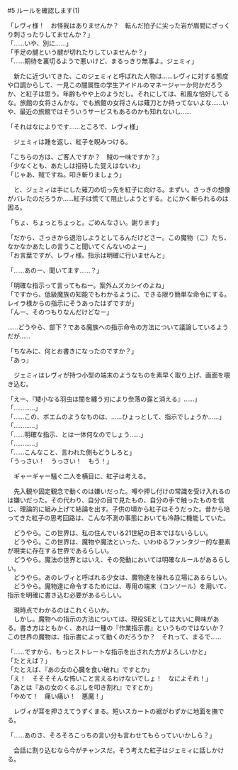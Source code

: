 #5 ルールを確認します(1)

「レヴィ様！　お怪我はありませんか？　転んだ拍子に尖った岩が眉間にざっくり刺さったりしてませんか？」  
「……いや、別に……」  
「手足の腱という腱が切れたりしていませんか？」  
「……期待を裏切るようで悪いけど、まるっきり無事よ。ジェミィ」

　新たに近づいてきた、このジェミィと呼ばれた人物は……レヴィに対する態度や口調からして、一見この闇属性の学生アイドルのマネージャーか何かだろうか、と紅子は思う。年齢もやや上のようだし。それにしては、和風な恰好してるな。旅館の女将さんかな。でも旅館の女将さんは薙刀とか持ってないよな……いや、最近の旅館ではそういうサービスもあるのかも知れないし……

「それはなによりです……ところで、レヴィ様」

　ジェミィは踵を返し、紅子を睨みつける。

「こちらの方は、ご客人ですか？　賊の一味ですか？」  
「少なくとも、あたしは招待した覚えはないわ」  
「じゃあ、賊ですね。叩き斬りましょう」

　と、ジェミィは手にした薙刀の切っ先を紅子に向ける。まずい。さっきの想像がバレたのだろうか……紅子は慌てて阻止しようとする。とにかく斬られるのは困る。

「ちょ、ちょっとちょっと。ごめんなさい。謝ります」

「だから、さっきから退治しようとしてるんだけどさー。この魔物（こ）たち、なかなかあたしの言うこと聞いてくんないのよー」  
「お言葉ですが、レヴィ様。指示は明確に行いませんと」

「……あのー、聞いてます……？」

「明確な指示って言ってもねー。案外ムズカシイのよね」  
「ですから、低級魔族の知能でもわかるように、できる限り簡単な命令にする。レイラ様からの指示にそうあったはずですが」  
「んー、そのつもりなんだけどなー」

……どうやら、部下？である魔族への指示命令の方法について議論しているようだが……

「ちなみに、何とお書きになったのですか？」  
「あっ」

　ジェミィはレヴィが持つ小型の端末のようなものを素早く取り上げ、画面を覗き込む。

「えー、『矮小なる羽虫は闇を纏う刃により奈落の露と消える』……」  
「…………」  
「……この、ポエムのようなものは、……ひょっとして、指示でしょうか……」  
「…………」  
「……明確な指示、とは一体何なのでしょう……」  
「…………」  
「……こんなこと、言われた側もどうしろと」  
「うっさい！　うっさい！　もう！」


　ギャーギャー騒ぐ二人を横目に、紅子は考える。

　先入観や固定観念で動くのは嫌いだった。噂や押し付けの常識を受け入れるのは嫌いだった。その代わり、自分の目で見たもの、自分の手で触ったものを信じ、理論的に組み上げて結論を出す。子供の頃から紅子はそうだった。昔から培ってきた紅子の思考回路は、こんな不測の事態においても冷静に機能していた。

　どうやら。この世界は、私の住んでいる21世紀の日本ではないらしい。  
　どうやら。この世界は、魔物や魔法といった、いわゆるファンタジー的な要素が現実に存在する世界であるらしい。  
　どうやら。魔法の世界とはいえ、その発動においては明確なルールがあるらしい。  
　どうやら。あのレヴィと呼ばれる少女は、魔物達を操れる立場にあるらしい。  
　どうやら。魔物達に命令するためには、専用の端末（コンソール）を用いて、指示を明確に書き込む必要があるらしい。

　現時点でわかるのはこれくらいか。  
　しかし。魔物への指示の方法については、現役SEとしては大いに興味がある。書き方はともかく、あれは一種の『作業指示書』というものではないか？　この世界の魔物は、指示書によって動くのだろうか？　それって、まるで……

「……ですから、もっとストレートな指示を出された方がよろしいかと」  
「たとえば？」  
「たとえば、『あの女の心臓を食い破れ』ですとか」  
「え！　そそそそんな怖いこと言えるわけないでしょ！　なによそれ！」  
「あとは『あの女のくるぶしを叩き割れ』ですとか」  
「やめて！　痛い痛い！　悪魔！」

　レヴィが耳を押さえてうずくまる。短いスカートの裾がわずかに地面を撫でる。

「……あのさ、そろそろこっちの言い分も言わせてもらっていいかしら？」

　会話に割り込むなら今がチャンスだ。そう考えた紅子はジェミィに話しかける。
